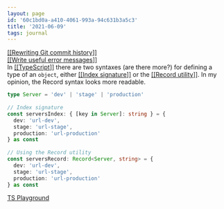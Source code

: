 ```yaml
---
layout: page
id: '60c1bd0a-a410-4061-993a-94c631b3a5c3'
title: '2021-06-09'
tags: journal
---
```

  

<div class="space-y-2">
<div class="element-block ml-0"><div class="flex-1"><a class="text-teal-400 group" href="/pages/rewriting-git-commit-history"><span class="text-gray-500 group-hover:text-yellow-500">[[</span>Rewriting Git commit history<span class="text-gray-500 group-hover:text-yellow-500">]]</span></a></div></div>

<div class="element-block ml-0"><div class="flex-1"><a class="text-teal-400 group" href="/pages/write-useful-error-messages"><span class="text-gray-500 group-hover:text-yellow-500">[[</span>Write useful error messages<span class="text-gray-500 group-hover:text-yellow-500">]]</span></a></div></div>

<div class="element-block ml-0"><div class="flex-1">In <a class="text-teal-400 group" href="/pages/typescript"><span class="text-gray-500 group-hover:text-yellow-500">[[</span>TypeScript<span class="text-gray-500 group-hover:text-yellow-500">]]</span></a> there are two syntaxes (are there more?) for defining a type of an <code>object</code>, either <a class="text-teal-400 group" href="/pages/index-signature"><span class="text-gray-500 group-hover:text-yellow-500">[[</span>Index signature<span class="text-gray-500 group-hover:text-yellow-500">]]</span></a> or the <a class="text-teal-400 group" href="/pages/record-utility"><span class="text-gray-500 group-hover:text-yellow-500">[[</span>Record utility<span class="text-gray-500 group-hover:text-yellow-500">]]</span></a>. In my opinion, the Record syntax looks more readable.</div></div>

<div class="element-block ml-4"><div class="flex-1">

```ts
type Server = 'dev' | 'stage' | 'production'
	  
// Index signature
const serversIndex: { [key in Server]: string } = {
  dev: 'url-dev',
  stage: 'url-stage',
  production: 'url-production'
} as const
	  
// Using the Record utility
const serversRecord: Record<Server, string> = {
  dev: 'url-dev',
  stage: 'url-stage',
  production: 'url-production'
} as const
```

</div></div>

<div class="element-block ml-4"><div class="flex-1"><a class="text-indigo-400" href="https://www.typescriptlang.org/play?#code/C4TwDgpgBAyhBOA3BUC8UDkATCiNQB9MBnYAQwHMJ8iMx4B7LAVwGNgBLBgOwwCg+rHqSjEEyeMQBcUAN5QA2gGsIIKB26xxCALozS8DRSgBfNHL5QoORDIzN4AGwC0NjABpLo8lTsOXpJTUnlb0TGycPH5OzmEs7Fy8fGZkxFBC3KQCGSJiSAgAotyIHIzcALYQ3MDSUABKEELwWAA8cPnw7t6G3BQAfOayXjbRLm4h3kGjzoFUHl5xEYnTiwk8-ClpOcAA3HxAA" target="_blank" rel="">TS Playground</a></div></div>


</div>
